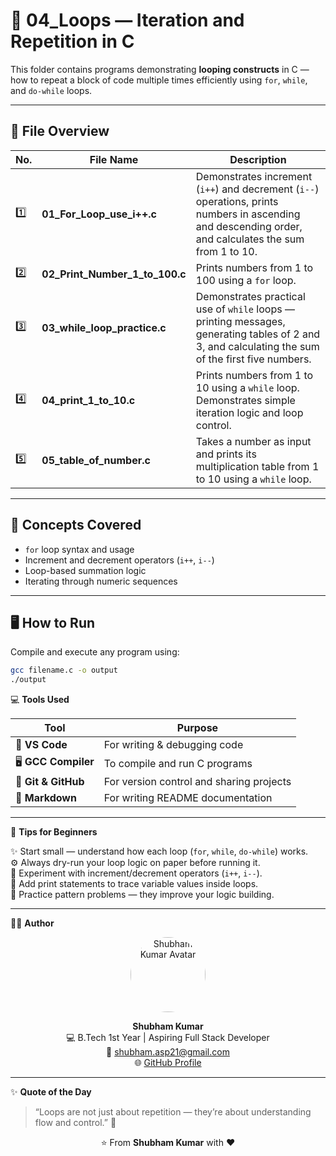 # 🔁 04_Loops — Iteration and Repetition in C  

This folder contains programs demonstrating **looping constructs** in C — how to repeat a block of code multiple times efficiently using `for`, `while`, and `do-while` loops.  

---

## 📂 File Overview  

| No. | File Name | Description |
|-----|------------|--------------|
| 1️⃣ | **01_For_Loop_use_i++.c** | Demonstrates increment (`i++`) and decrement (`i--`) operations, prints numbers in ascending and descending order, and calculates the sum from 1 to 10. |
| 2️⃣ | **02_Print_Number_1_to_100.c** | Prints numbers from 1 to 100 using a `for` loop. |
| 3️⃣ | **03_while_loop_practice.c** | Demonstrates practical use of `while` loops — printing messages, generating tables of 2 and 3, and calculating the sum of the first five numbers. |
| 4️⃣ | **04_print_1_to_10.c** | Prints numbers from 1 to 10 using a `while` loop. Demonstrates simple iteration logic and loop control. |
| 5️⃣ | **05_table_of_number.c** | Takes a number as input and prints its multiplication table from 1 to 10 using a `while` loop. |



---

## 🧩 Concepts Covered  
- `for` loop syntax and usage  
- Increment and decrement operators (`i++`, `i--`)  
- Loop-based summation logic  
- Iterating through numeric sequences  

---

## 🖥️ How to Run  

Compile and execute any program using:  
```bash
gcc filename.c -o output
./output
```

💻 **Tools Used**

| Tool | Purpose |
|------|----------|
| 🧠 **VS Code** | For writing & debugging code |
| 🖥️ **GCC Compiler** | To compile and run C programs |
| 🐙 **Git & GitHub** | For version control and sharing projects |
| 📘 **Markdown** | For writing README documentation |

---

🔰 **Tips for Beginners**

✨ Start small — understand how each loop (`for`, `while`, `do-while`) works.  
⚙️ Always dry-run your loop logic on paper before running it.  
🔄 Experiment with increment/decrement operators (`i++`, `i--`).  
🧩 Add print statements to trace variable values inside loops.  
💪 Practice pattern problems — they improve your logic building.

---

👨‍💻 **Author**

<p align="center">
  <img src="https://avatars.githubusercontent.com/shubham21-star" width="120" style="border-radius:50%;" alt="Shubham Kumar Avatar"/>
</p>
<p align="center">
  <b>Shubham Kumar</b><br>
  💻 B.Tech 1st Year | Aspiring Full Stack Developer<br>
  📧 <a href="mailto:shubham.asp21@gmail.com">shubham.asp21@gmail.com</a><br>
  🌐 <a href="https://github.com/shubham21-star" target="_blank">GitHub Profile</a>
</p>

---

✨ **Quote of the Day**

> “Loops are not just about repetition — they’re about understanding flow and control.” 💪  

<p align="center">⭐ From <b>Shubham Kumar</b> with ❤️</p>

